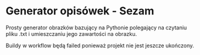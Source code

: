 # Generator opisówek - Sezam
Prosty generator obrazków bazujący na Pythonie polegający na czytaniu pliku .txt i umieszczaniu jego zawartości na obrazku.

Buildy w workflow będą failed ponieważ projekt nie jest jeszcze ukończony.
